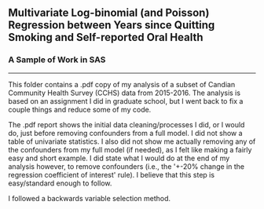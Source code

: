 ## Multivariate Log-binomial (and Poisson) Regression between Years since Quitting Smoking and Self-reported Oral Health 
### A Sample of Work in SAS  
---
This folder contains a .pdf copy of my analysis of a subset of Candian Community Health Survey (CCHS) data from 2015-2016. The analysis is based on an assignment I did in graduate school, but I went back to fix a couple things and reduce some of my code.

The .pdf report shows the initial data cleaning/processes I did, or I would do, just before removing confounders from a full model.
I did not show a table of univariate statistics. I also did not show me actually removing any of the confounders from my full model (if needed), as I felt like making a fairly easy and short example. I did state what I would do at the end of my analysis however, to remove confounders (i.e., the '+-20% change in the regression coefficient of interest' rule). I believe that this step is easy/standard enough to follow.

I followed a backwards variable selection method. 
